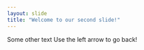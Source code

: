 ```yaml
---
layout: slide
title: "Welcome to our second slide!"
---
```

Some other text
Use the left arrow to go back!
